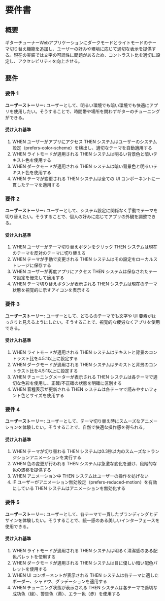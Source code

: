 # 要件書

## 概要

ギターチューナーWebアプリケーションにダークモードとライトモードのテーマ切り替え機能を追加し、ユーザーの好みや環境に応じて適切な表示を提供する。現在の実装では文字の可読性に問題があるため、コントラスト比を適切に設定し、アクセシビリティを向上させる。

## 要件

### 要件 1

**ユーザーストーリー:** ユーザーとして、明るい環境でも暗い環境でも快適にアプリを使用したい。そうすることで、時間帯や場所を問わずギターのチューニングができる。

#### 受け入れ基準

1. WHEN ユーザーがアプリにアクセス THEN システムはユーザーのシステム設定（prefers-color-scheme）を検出し、適切なテーマを自動適用する
2. WHEN ライトモードが適用される THEN システムは明るい背景色と暗いテキスト色を使用する
3. WHEN ダークモードが適用される THEN システムは暗い背景色と明るいテキスト色を使用する
4. WHEN テーマが変更される THEN システムは全ての UI コンポーネントに一貫したテーマを適用する

### 要件 2

**ユーザーストーリー:** ユーザーとして、システム設定に関係なく手動でテーマを切り替えたい。そうすることで、個人の好みに応じてアプリの外観を調整できる。

#### 受け入れ基準

1. WHEN ユーザーがテーマ切り替えボタンをクリック THEN システムは現在のテーマを反対のテーマに切り替える
2. WHEN テーマが手動で変更される THEN システムはその設定をローカルストレージに保存する
3. WHEN ユーザーが再度アプリにアクセス THEN システムは保存されたテーマ設定を優先して適用する
4. WHEN テーマ切り替えボタンが表示される THEN システムは現在のテーマ状態を視覚的に示すアイコンを表示する

### 要件 3

**ユーザーストーリー:** ユーザーとして、どちらのテーマでも文字や UI 要素がはっきりと見えるようにしたい。そうすることで、視覚的な疲労なくアプリを使用できる。

#### 受け入れ基準

1. WHEN ライトモードが適用される THEN システムはテキストと背景のコントラスト比を4.5:1以上に設定する
2. WHEN ダークモードが適用される THEN システムはテキストと背景のコントラスト比を4.5:1以上に設定する
3. WHEN チューニングメーターが表示される THEN システムは各テーマで適切な色彩を使用し、正確/不正確の状態を明確に区別する
4. WHEN 音程表示が更新される THEN システムは各テーマで読みやすいフォント色とサイズを使用する

### 要件 4

**ユーザーストーリー:** ユーザーとして、テーマ切り替え時にスムーズなアニメーションを体験したい。そうすることで、自然で快適な操作感を得られる。

#### 受け入れ基準

1. WHEN テーマが切り替わる THEN システムは0.3秒以内のスムーズなトランジションアニメーションを実行する
2. WHEN 色の変更が行われる THEN システムは急激な変化を避け、段階的な色の遷移を提供する
3. WHEN アニメーション中 THEN システムはユーザーの操作を妨げない
4. IF ユーザーがアニメーション無効設定（prefers-reduced-motion）を有効にしている THEN システムはアニメーションを無効化する

### 要件 5

**ユーザーストーリー:** ユーザーとして、各テーマで一貫したブランディングとデザインを体験したい。そうすることで、統一感のある美しいインターフェースを使用できる。

#### 受け入れ基準

1. WHEN ライトモードが適用される THEN システムは明るく清潔感のある配色パレットを使用する
2. WHEN ダークモードが適用される THEN システムは目に優しい暗い配色パレットを使用する
3. WHEN UI コンポーネントが表示される THEN システムは各テーマに適したボーダー、シャドウ、グラデーションを適用する
4. WHEN チューニング状態が表示される THEN システムは各テーマで適切な成功色（緑）、警告色（黄）、エラー色（赤）を使用する